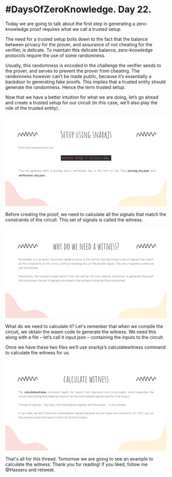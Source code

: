 # #DaysOfZeroKnowledge. Day 22.

Today we are going to talk about the first step in generating a zero-knowledge proof requires what we call a trusted setup.

The need for a trusted setup boils down to the fact that the balance between privacy for the prover, and assurance of not cheating for the verifier, is delicate. To maintain this delicate balance, zero-knowledge protocols require the use of some randomness.

Usually, this randomness is encoded in the challenge the verifier sends to the prover, and serves to prevent the prover from cheating. The randomness however can’t be made public, because it’s essentially a backdoor to generating fake proofs. This implies that a trusted entity should generate the randomness. Hence the term trusted setup.

Now that we have a better intuition for what we are doing, let’s go ahead and create a trusted setup for our circuit (in this case, we’ll also play the role of the trusted entity).

![Setup using snarkjs](https://raw.githubusercontent.com/hasselalcala/DaysOfZeroKnowledge/main/images/circom_16.png)

Before creating the proof, we need to calculate all the signals that match the constraints of the circuit. This set of signals is called the witness.

![Why do we need a witness?](https://raw.githubusercontent.com/hasselalcala/DaysOfZeroKnowledge/main/images/circom_17.png)

What do we need to calculate it? Let's remenber that when we compile the circuit, we obtain the wasm code to generate the witness. We need this along with a file – let’s call it input.json – containing the inputs to the circuit.

Once we have these two files we’ll use snarkjs’s calculatewitness command to calculate the witness for us.

![What do we need to calculate it?](https://raw.githubusercontent.com/hasselalcala/DaysOfZeroKnowledge/main/images/circom_18.png)

That's all for this thread. Tomorrow we are going to see an example to calculate the witness. Thank you for reading! If you liked, follow me @Hasseru and retweet.
